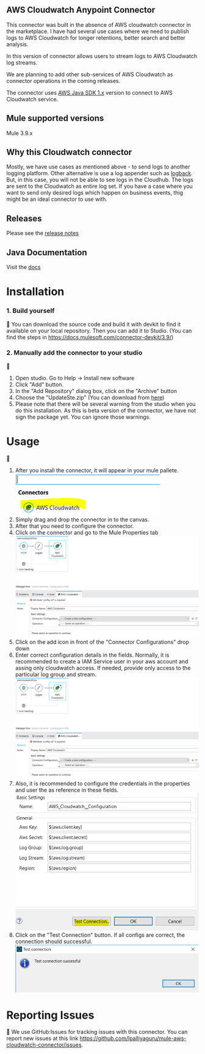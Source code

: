 ## AWS Cloudwatch Anypoint Connector

This connector was built in the absence of AWS cloudwatch connector in the marketplace. I have had several use cases where we need to publish logs to AWS Cloudwatch for longer retentions, better search and better analysis.

In this version of connector allows users to stream logs to AWS Cloudwatch log streams. 

We are planning to add other sub-services of AWS Cloudwatch as connector operations in the coming releases. 

The connector uses [AWS Java SDK 1.x](https://docs.aws.amazon.com/AWSJavaSDK/latest/javadoc/index.html) version to connect to AWS Cloudwatch service. 

## Mule supported versions

Mule 3.9.x

## Why this Cloudwatch connector 
Mostly, we have use cases as mentioned above - to send logs to another logging platform.
Other alternative is use a log appender such as [logback](https://logback.qos.ch/). But, in this case, you will not be able to see logs in the Cloudhub. The logs are sent to the Cloudwatch as entire log set. 
If you have a case where you want to send only desired logs which happen on business events, thig might be an ideal connector to use with. 

## Releases
Please see the [release notes](https://github.com/lpalliyaguru/mule-aws-cloudwatch-connector/releases)

## Java Documentation
Visit the [docs](https://lpalliyaguru.github.io/mule-aws-cloudwatch-connector/)

# Installation 
### 1. Build yourself
 :muscle:
You can download the source code and build it with devkit to find it available on your local repository. Then you can add it to Studio. 
(You can find the steps in https://docs.mulesoft.com/connector-devkit/3.9/)

### 2. Manually add the connector to your studio 
:hammer:
1. Open studio. Go to Help -> Install new software
2. Click "Add" button. 
3. In the "Add Repository" dialog box, click on the  "Archive" button
4. Choose the "UpdateSte.zip" (You can download from [here](https://github.com/lpalliyaguru/mule-aws-cloudwatch-connector/raw/master/demo/UpdateSite.zip))
5. Please note that there will be several warning from the studio when you do this installation. As this is beta version of the connector, we have not sign the package yet. You can ignore those warnings. 

# Usage 
:ledger:
1. After you install the connector, it will appear in your mule pallete.
![](https://github.com/lpalliyaguru/mule-aws-cloudwatch-connector/raw/master/images/in-mule-pallete.PNG)
2. Simply drag and drop the connector in to the canvas. 
3. After that you need to configure the connector. 
4. Click on the connector and go to the Mule Properties tab
![](https://github.com/lpalliyaguru/mule-aws-cloudwatch-connector/raw/master/images/in-config-pallete.PNG)
5. Click on the add icon in front of the "Connector Configurations" drop down
6. Enter correct configuration details in the fields. Normally, it is recommended to create a IAM Service user in your aws account and assing only cloudwatch access. If needed, provide only access to the particular log group and stream. 
![](https://github.com/lpalliyaguru/mule-aws-cloudwatch-connector/raw/master/images/in-config-pallete.PNG)
7. Also, it is recommended to configure the credentials in the properties and user the as reference in these fields. 
![](https://github.com/lpalliyaguru/mule-aws-cloudwatch-connector/raw/master/images/test-connection.PNG)
8. Click on the "Test Connection" button. If all configs are correct, the connection should successful. 
![](https://github.com/lpalliyaguru/mule-aws-cloudwatch-connector/raw/master/images/connection-success.PNG)



# Reporting Issues 
:construction:
We use GitHub:Issues for tracking issues with this connector. You can report new issues at this link https://github.com/lpalliyaguru/mule-aws-cloudwatch-connector/issues.

